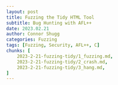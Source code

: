 ```yaml
---
layout: post
title: Fuzzing the Tidy HTML Tool
subtitle: Bug Hunting with AFL++
date: 2023.02.21
author: Connor Shugg
categories: Fuzzing
tags: [Fuzzing, Security, AFL++, C]
chunks: [
    2023-2-21-fuzzing-tidy/1_fuzzing.md,
    2023-2-21-fuzzing-tidy/2_crash.md,
    2023-2-21-fuzzing-tidy/3_hang.md,
]
---
```


